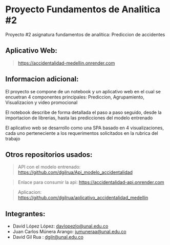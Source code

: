 # Proyecto Fundamentos de Analitica #2
Proyecto #2 asignatura fundamentos de analítica: Prediccion de accidentes

## Aplicativo Web:
> https://accidentalidad-medellin.onrender.com

## Informacion adicional:
El proyecto se compone de un notebook y un aplicativo web en el cual se encuetran 4 componentes principales: Prediccion, Agrupamiento, Visualizacion y video promocional

El notebook describe de forma detallada el paso a paso seguido, desde la importacion de librerias, hasta las predicciones del modelo entrenado

El aplicativo web se desarrollo como una SPA basado en 4 visualizaciones, cada uno perteneciente a los requerimentos solicitados en la rubrica del trabajo 

## Otros repositorios usados:
> API con el modelo entrenado: https://github.com/dgilrua/Api_modelo_accidentalidad

> Enlace para consumir la api: https://accidentalidad-api.onrender.com

> Aplicacion: https://github.com/dgilrua/aplicativo_accidentalidad_medellin

## Integrantes:
- David López López: davlopezlo@unal.edu.co
- Juan Carlos Múnera Arango: jumuneraa@unal.edu.co
- David Gil Rua : dgilr@unal.edu.co

